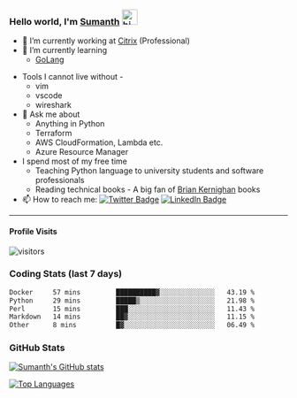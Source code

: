 ### Hello world, I'm [Sumanth](https://www.linkedin.com/in/sumanth-lingappa/) <img src="https://user-images.githubusercontent.com/1303154/88677602-1635ba80-d120-11ea-84d8-d263ba5fc3c0.gif" width="28px" alt="hi">

* 🔭 I’m currently working at [Citrix](https://github.com/citrix) (Professional)
* 🌱 I’m currently learning 
  + [GoLang](https://golang.org/)
<!-- - 👯 I’m looking to collaborate on -->
<!-- - 🤔 I’m looking for help with -->
* Tools I cannot live without - 
  + vim
  + vscode
  + wireshark
* 💬 Ask me about
  + Anything in Python
  + Terraform
  + AWS CloudFormation, Lambda etc.
  + Azure Resource Manager
* I spend most of my free time
  + Teaching Python language to university students and software professionals
  + Reading technical books - A big fan of [Brian Kernighan](https://en.wikipedia.org/wiki/Brian_Kernighan) books
* 📫 How to reach me:
[![Twitter Badge](https://img.shields.io/badge/-@SumanthLingappa-1ca0f1?style=flat&labelColor=1ca0f1&logo=twitter&logoColor=white&link=https://twitter.com/SumanthLingappa)](https://twitter.com/SumanthLingappa)
[![LinkedIn Badge](https://img.shields.io/badge/-sumanth%20lingappa-%230077B5.svg?style=for-the-badge&logo=linkedin&logoColor=white&link=https://www.linkedin.com/in/sumanth-lingappa/)](https://www.linkedin.com/in/sumanth-lingappa/)
<!-- - 😄 Pronouns: -->
<!-- - ⚡ Fun fact: -->

---

#### Profile Visits

![visitors](https://visitor-badge.glitch.me/badge?page_id=sumanth-lingappa.sumanth-lingappa)

### Coding Stats (last 7 days)

<!--START_SECTION:waka-->

```txt
Docker     57 mins         ██████████▓░░░░░░░░░░░░░░   43.19 %
Python     29 mins         █████▒░░░░░░░░░░░░░░░░░░░   21.98 %
Perl       15 mins         ███░░░░░░░░░░░░░░░░░░░░░░   11.43 %
Markdown   14 mins         ██▓░░░░░░░░░░░░░░░░░░░░░░   11.15 %
Other      8 mins          █▓░░░░░░░░░░░░░░░░░░░░░░░   06.49 %
```

<!--END_SECTION:waka-->

### GitHub Stats

[![Sumanth's GitHub stats](https://github-readme-stats.vercel.app/api?username=sumanth-lingappa&count_private=true&show_icons=true&theme=cobalt)](https://github.com/sumanth-lingappa)

[![Top Languages](https://github-readme-stats.vercel.app/api/top-langs/?username=sumanth-lingappa&layout=compact)](https://github.com/sumanth-lingappa)
